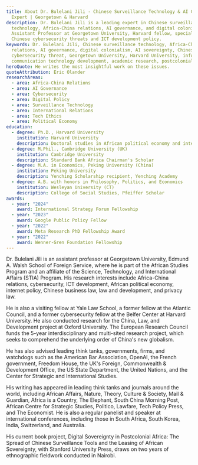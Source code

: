 ```yaml
---
title: About Dr. Bulelani Jili - Chinese Surveillance Technology & AI Governance
  Expert | Georgetown & Harvard
description: Dr. Bulelani Jili is a leading expert in Chinese surveillance
  technology, Africa-China relations, AI governance, and digital colonialism.
  Assistant Professor at Georgetown University, Harvard fellow, specializing in
  Chinese cybersecurity threats and ICT development policy.
keywords: Dr. Bulelani Jili, Chinese surveillance technology, Africa-China
  relations, AI governance, digital colonialism, AI sovereignty, Chinese
  cybersecurity threat, Georgetown University, Harvard University, information
  communication technology development, academic research, postcolonial theory
heroQuote: He writes the most insightful work on these issues.
quoteAttribution: Eric Olander
researchAreas:
  - area: Africa-China Relations
  - area: AI Governance
  - area: Cybersecurity
  - area: Digital Policy
  - area: Surveillance Technology
  - area: International Relations
  - area: Tech Ethics
  - area: Political Economy
education:
  - degree: Ph.D., Harvard University
    institution: Harvard University
    description: Doctoral studies in African political economy and international relations
  - degree: M.Phil., Cambridge University (UK)
    institution: Cambridge University
    description: Standard Bank Africa Chairman's Scholar
  - degree: M.A. in Economics, Peking University (China)
    institution: Peking University
    description: Yenching Scholarship recipient, Yenching Academy
  - degree: A.B. with honors in Philosophy, Politics, and Economics
    institution: Wesleyan University (CT)
    description: College of Social Studies, Pfeiffer Scholar
awards:
  - year: "2024"
    award: International Strategy Forum Fellowship
  - year: "2023"
    award: Google Public Policy Fellow
  - year: "2022"
    award: Meta Research PhD Fellowship Award
  - year: "2022"
    award: Wenner-Gren Foundation Fellowship
---
```

Dr. Bulelani Jili is an assistant professor at Georgetown University, Edmund A. Walsh School of Foreign Service, where he is part of the African Studies Program and an affiliate of the Science, Technology, and International Affairs (STIA) Program. His research interests include Africa-China relations, cybersecurity, ICT development, African political economy, internet policy, Chinese business law, law and development, and privacy law.

He is also a visiting fellow at Yale Law School, a former fellow at the Atlantic Council, and a former cybersecurity fellow at the Belfer Center at Harvard University. He also conducted research for the China, Law, and Development project at Oxford University. The European Research Council funds the 5-year interdisciplinary and multi-sited research project, which seeks to comprehend the underlying order of China's new globalism.

He has also advised leading think tanks, governments, firms, and watchdogs such as the American Bar Association, OpenAI, the French government, Freedom House, the UK's Foreign, Commonwealth & Development Office, the US State Department, the United Nations, and the Center for Strategic and International Studies.

His writing has appeared in leading think tanks and journals around the world, including African Affairs, Nature, Theory, Culture & Society, Mail & Guardian, Africa is a Country, The Elephant, South China Morning Post, African Centre for Strategic Studies, Politico, Lawfare, Tech Policy Press, and The Economist. He is also a regular panelist and speaker at international conferences, including those in South Africa, South Korea, India, Switzerland, and Australia. 

His current book project, Digital Sovereignty in Postcolonial Africa: The Spread of Chinese Surveillance Tools and the Leasing of African Sovereignty, with Stanford University Press, draws on two years of ethnographic fieldwork conducted in Nairobi.
